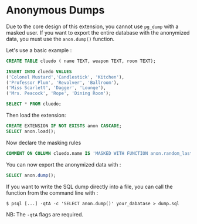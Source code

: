 Anonymous Dumps
===============================================================================

Due to the core design of this extension, you cannot use `pg_dump` with a masked 
user. If you want to export the entire database with the anonymized data, you 
must use the `anon.dump()` function.


<!-- demo/dump.sql-->

Let's use a basic example :

```sql
CREATE TABLE cluedo ( name TEXT, weapon TEXT, room TEXT);

INSERT INTO cluedo VALUES
('Colonel Mustard','Candlestick', 'Kitchen'),
('Professor Plum', 'Revolver', 'Ballroom'),
('Miss Scarlett', 'Dagger', 'Lounge'),
('Mrs. Peacock', 'Rope', 'Dining Room');

SELECT * FROM cluedo;
```

Then load the extension:

```sql
CREATE EXTENSION IF NOT EXISTS anon CASCADE;
SELECT anon.load();
```

Now declare the masking rules

```sql
COMMENT ON COLUMN cluedo.name IS 'MASKED WITH FUNCTION anon.random_last_name()';
```

You can now export the anonymized data with :

```sql
SELECT anon.dump();
```

If you want to write the SQL dump directly into a file, you can call the 
function from the command line with :

```console
$ psql [...] -qtA -c 'SELECT anon.dump()' your_dabatase > dump.sql
```

NB: The `-qtA` flags are required.



